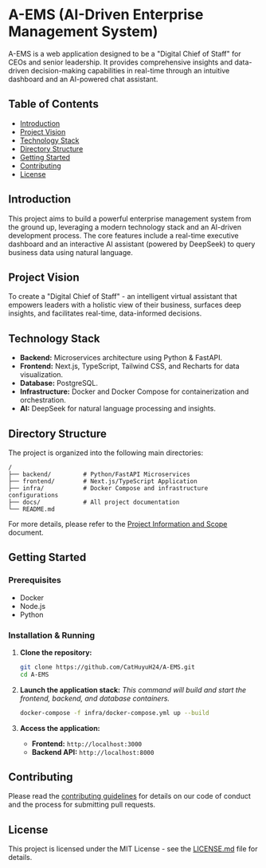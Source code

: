 # A-EMS (AI-Driven Enterprise Management System)

A-EMS is a web application designed to be a "Digital Chief of Staff" for CEOs and senior leadership. It provides comprehensive insights and data-driven decision-making capabilities in real-time through an intuitive dashboard and an AI-powered chat assistant.

## Table of Contents

- [Introduction](#introduction)
- [Project Vision](#project-vision)
- [Technology Stack](#technology-stack)
- [Directory Structure](#directory-structure)
- [Getting Started](#getting-started)
- [Contributing](#contributing)
- [License](#license)

## Introduction

This project aims to build a powerful enterprise management system from the ground up, leveraging a modern technology stack and an AI-driven development process. The core features include a real-time executive dashboard and an interactive AI assistant (powered by DeepSeek) to query business data using natural language.

## Project Vision

To create a "Digital Chief of Staff" - an intelligent virtual assistant that empowers leaders with a holistic view of their business, surfaces deep insights, and facilitates real-time, data-informed decisions.

## Technology Stack

- **Backend:** Microservices architecture using Python & FastAPI.
- **Frontend:** Next.js, TypeScript, Tailwind CSS, and Recharts for data visualization.
- **Database:** PostgreSQL.
- **Infrastructure:** Docker and Docker Compose for containerization and orchestration.
- **AI:** DeepSeek for natural language processing and insights.

## Directory Structure

The project is organized into the following main directories:

```
/
├── backend/         # Python/FastAPI Microservices
├── frontend/        # Next.js/TypeScript Application
├── infra/           # Docker Compose and infrastructure configurations
├── docs/            # All project documentation
└── README.md
```

For more details, please refer to the [Project Information and Scope](./docs/Project_Info_Scope.md) document.

## Getting Started

### Prerequisites

- Docker
- Node.js
- Python

### Installation & Running

1.  **Clone the repository:**

    ```bash
    git clone https://github.com/CatHuyuH24/A-EMS.git
    cd A-EMS
    ```

2.  **Launch the application stack:**
    _This command will build and start the frontend, backend, and database containers._

    ```bash
    docker-compose -f infra/docker-compose.yml up --build
    ```

3.  **Access the application:**
    - **Frontend:** `http://localhost:3000`
    - **Backend API:** `http://localhost:8000`

## Contributing

Please read the [contributing guidelines](./docs/CONTRIBUTING.md) for details on our code of conduct and the process for submitting pull requests.

## License

This project is licensed under the MIT License - see the [LICENSE.md](LICENSE.md) file for details.
